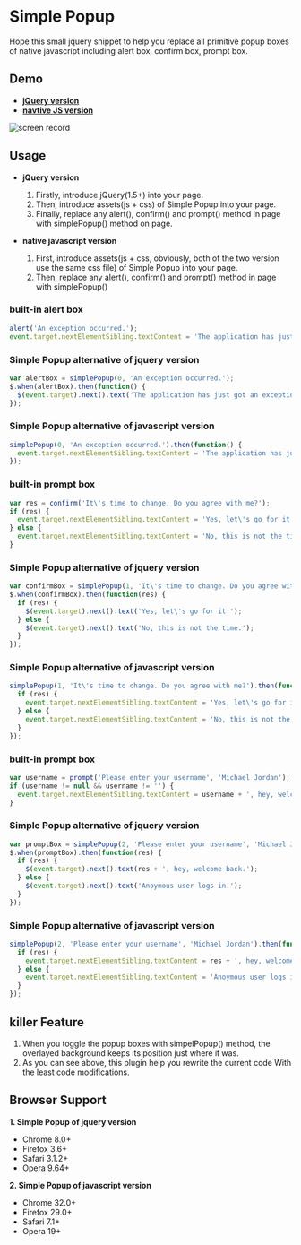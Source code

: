 # Simple Popup
Hope this small jquery snippet to help you replace all primitive popup boxes of native javascript including alert box, confirm box, prompt box.

## Demo
- **[jQuery version](http://dabeng.github.io/Simple-Popup/jq-version.html)**
- **[navtive JS version](http://dabeng.github.io/Simple-Popup/js-version.html)**

![screen record](http://dabeng.github.io/Simple-Popup/screen-record.gif)

## Usage
- **jQuery version**
  1. Firstly, introduce jQuery(1.5+) into your page.
  2. Then, introduce assets(js + css) of Simple Popup into your page.
  3. Finally, replace any alert(), confirm() and prompt() method in page with simplePopup() method on page.

- **native javascript version**
  1. First, introduce assets(js + css, obviously, both of the two version use the same css file) of Simple Popup into your page.
  2. Then, replace any alert(), confirm() and prompt() method in page with simplePopup() 


### built-in alert box
```javascript
alert('An exception occurred.');
event.target.nextElementSibling.textContent = 'The application has just got an exception.';
```
### Simple Popup alternative of jquery version
```javascript
var alertBox = simplePopup(0, 'An exception occurred.');
$.when(alertBox).then(function() {
  $(event.target).next().text('The application has just got an exception.');
});
```
### Simple Popup alternative of javascript version
```javascript
simplePopup(0, 'An exception occurred.').then(function() {
  event.target.nextElementSibling.textContent = 'The application has just got an exception.';
});
```

### built-in prompt box
```javascript
var res = confirm('It\'s time to change. Do you agree with me?');
if (res) {
  event.target.nextElementSibling.textContent = 'Yes, let\'s go for it.';
} else {
  event.target.nextElementSibling.textContent = 'No, this is not the time.';
}
```
### Simple Popup alternative of jquery version
```javascript
var confirmBox = simplePopup(1, 'It\'s time to change. Do you agree with me?');
$.when(confirmBox).then(function(res) {
  if (res) {
    $(event.target).next().text('Yes, let\'s go for it.');
  } else {
    $(event.target).next().text('No, this is not the time.');
  }
});
```
### Simple Popup alternative of javascript version
```javascript
simplePopup(1, 'It\'s time to change. Do you agree with me?').then(function(res) {
  if (res) {
    event.target.nextElementSibling.textContent = 'Yes, let\'s go for it.';
  } else {
    event.target.nextElementSibling.textContent = 'No, this is not the time.';
  }
});
```

### built-in prompt box
```javascript
var username = prompt('Please enter your username', 'Michael Jordan');
if (username != null && username != '') {
  event.target.nextElementSibling.textContent = username + ', hey, welcome back.';
}
```
### Simple Popup alternative of jquery version
```javascript
var promptBox = simplePopup(2, 'Please enter your username', 'Michael Jordan');
$.when(promptBox).then(function(res) {
  if (res) {
    $(event.target).next().text(res + ', hey, welcome back.');
  } else {
    $(event.target).next().text('Anoymous user logs in.');
  }
});
```
### Simple Popup alternative of javascript version
```javascript
simplePopup(2, 'Please enter your username', 'Michael Jordan').then(function(res) {
  if (res) {
    event.target.nextElementSibling.textContent = res + ', hey, welcome back.';
  } else {
    event.target.nextElementSibling.textContent = 'Anoymous user logs in.';
  }
});
```
## killer Feature
1. When you toggle the popup boxes with simpelPopup() method, the overlayed background keeps its position just where it was.
2. As you can see above, this plugin help you rewrite the current code With the least code modifications.

## Browser Support
**1. Simple Popup of jquery version**
  - Chrome 8.0+
  - Firefox 3.6+
  - Safari 3.1.2+
  - Opera 9.64+

**2. Simple Popup of javascript version**
  - Chrome 32.0+
  - Firefox 29.0+
  - Safari 7.1+
  - Opera 19+
